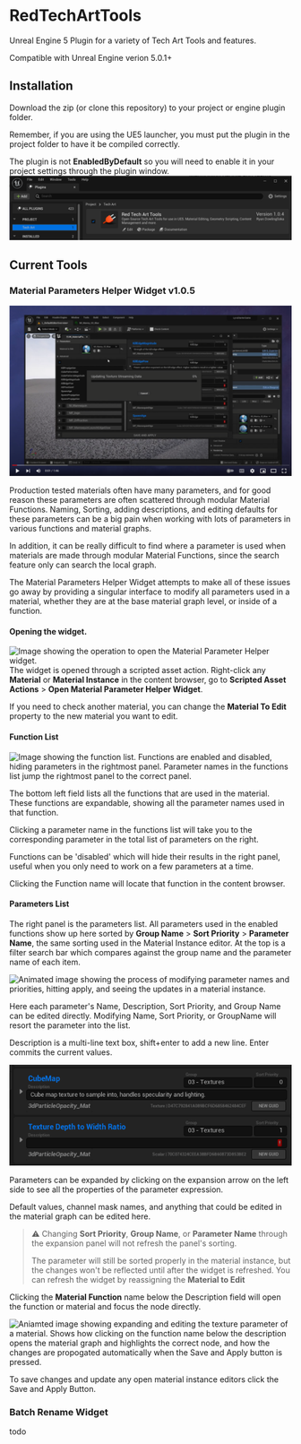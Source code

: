 # RedTechArtTools

Unreal Engine 5 Plugin for a variety of Tech Art Tools and features.

Compatible with Unreal Engine verion 5.0.1+

## Installation

Download the zip (or clone this repository) to your project or engine plugin folder.

Remember, if you are using the UE5 launcher, you must put the plugin in the project folder to have it be compiled correctly.

The plugin is not **EnabledByDefault** so you will need to enable it in your project settings through the plugin window.
![Image showing RedTechArtTools v1.0.4 being activated in the plugin window under the category Tech Art](Documentation/Images/mph.activate_plugin.png)

## Current Tools

### Material Parameters Helper Widget v1.0.5

[![Youtube video showing an overview of the Material Parameters Widget tool.](Documentation/Images/mph.youtube_thumb.png)](https://youtu.be/M9s-ld-ldrs)

Production tested materials often have many parameters, and for good reason these parameters are often scattered through modular Material Functions. Naming, Sorting, adding descriptions, and editing defaults for these parameters can be a big pain when working with lots of parameters in various functions and material graphs.

In addition, it can be really difficult to find where a parameter is used when materials are made through modular Material Functions, since the search feature only can search the local graph.

The Material Parameters Helper Widget attempts to make all of these issues go away by providing a singular interface to modify all parameters used in a material, whether they are at the base material graph level, or inside of a function.

#### Opening the widget.

![Image showing the operation to open the Material Parameter Helper widget.](Documentation/Images/mph.asset_action.gif)
The widget is opened through a scripted asset action.
Right-click any **Material** or **Material Instance** in the content browser, go to **Scripted Asset Actions** > **Open Material Parameter Helper Widget**.

If you need to check another material, you can change the **Material To Edit** property to the new material you want to edit.

#### Function List

![Image showing the function list. Functions are enabled and disabled, hiding parameters in the rightmost panel. Parameter names in the functions list jump the rightmost panel to the correct panel.](Documentation/Images/mph.function_list.gif)

The bottom left field lists all the functions that are used in the material. These functions are expandable, showing all the parameter names used in that function.

Clicking a parameter name in the functions list will take you to the corresponding parameter in the total list of parameters on the right.

Functions can be 'disabled' which will hide their results in the right panel, useful when you only need to work on a few parameters at a time.

Clicking the Function name will locate that function in the content browser.

#### Parameters List

The right panel is the parameters list. All parameters used in the enabled functions show up here sorted by **Group Name** > **Sort Priority** > **Parameter Name**, the same sorting used in the Material Instance editor. At the top is a filter search bar which compares against the group name and the parameter name of each item.

![Animated image showing the process of modifying parameter names and priorities, hitting apply, and seeing the updates in a material instance.](Documentation/Images/mph.parameter_panel.main.gif)

Here each parameter's Name, Description, Sort Priority, and Group Name can be edited directly. Modifying Name, Sort Priority, or GroupName will resort the parameter into the list.

Description is a multi-line text box, shift+enter to add a new line. Enter commits the current values.

![Animated image showing using shift+enter to add extra lines to the description box.](Documentation/Images/mph.parameter_list.multiline.gif)

Parameters can be expanded by clicking on the expansion arrow on the left side to see all the properties of the parameter expression.

Default values, channel mask names, and anything that could be edited in the material graph can be edited here.

> :warning: Changing **Sort Priority**, **Group Name**, or **Parameter Name** through the expansion panel will not refresh the panel's sorting.
>
> The parameter will still be sorted properly in the material instance, but the changes won't be reflected until after the widget is refreshed. You can refresh the widget by reassigning the **Material to Edit**

Clicking the **Material Function** name below the Description field will open the function or material and focus the node directly.

![Aniamted image showing expanding and editing the texture parameter of a material. Shows how clicking on the function name below the description opens the material graph and highlights the correct node, and how the changes are propogated automatically when the Save and Apply button is pressed.](Documentation/Images/mph.expand_properties.gif)

To save changes and update any open material instance editors click the Save and Apply Button.


### Batch Rename Widget

todo
